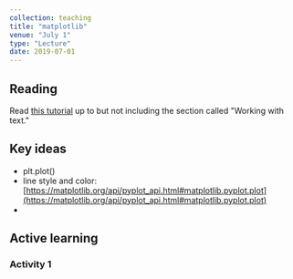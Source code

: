 ```yaml
---
collection: teaching
title: "matplotlib"
venue: "July 1"
type: "Lecture"
date: 2019-07-01
---
```


## Reading
Read [this tutorial](https://matplotlib.org/users/pyplot_tutorial.html) up to but not including the section called "Working with text."

## Key ideas
* plt.plot()
* line style and color: [https://matplotlib.org/api/pyplot_api.html#matplotlib.pyplot.plot](https://matplotlib.org/api/pyplot_api.html#matplotlib.pyplot.plot)
*

## Active learning

### Activity 1
